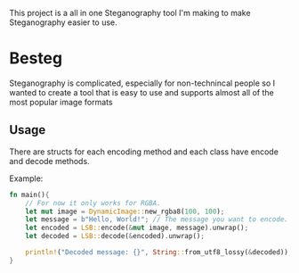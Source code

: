 This project is a all in one Steganography tool I'm making to make Steganography easier to use.


# Besteg
Steganography is complicated, especially for non-technincal people so I wanted to create a tool that is easy to use and supports almost all of the most popular image formats


## Usage
There are structs for each encoding method and each class have encode and decode methods.


Example:
```rust
fn main(){
    // For now it only works for RGBA.
    let mut image = DynamicImage::new_rgba8(100, 100);
    let message = b"Hello, World!"; // The message you want to encode.
    let encoded = LSB::encode(&mut image, message).unwrap();
    let decoded = LSB::decode(&encoded).unwrap();

    println!("Decoded message: {}", String::from_utf8_lossy(&decoded));
}
```